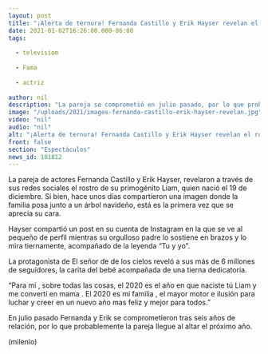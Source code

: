 ```yaml
---
layout: post
title: "¡Alerta de ternura! Fernanda Castillo y Erik Hayser revelan el rostro de Liam, su bebé"
date: 2021-01-02T16:26:00.000-06:00
tags:
  
  - televisiom
  
  - Fama
  
  - actriz
  
author: nil
description: "La pareja se comprometió en julio pasado, por lo que probablemente lleguen al altar este 2021. "
image: "/uploads/2021/images-fernanda-castillo-erik-hayser-revelan.jpg"
video: "nil"
audio: "nil"
alt: "¡Alerta de ternura! Fernanda Castillo y Erik Hayser revelan el rostro de Liam, su bebé"
front: false
section: "Espectáculos"
news_id: 181812
---
```


La pareja de actores Fernanda Castillo y Erik Hayser, revelaron a través de sus redes sociales el rostro de su primogénito Liam, quien nació el 19 de diciembre. Si bien, hace unos días compartieron una imagen donde la familia posa junto a un árbol navideño, está es la primera vez que se aprecia su cara. 

Hayser compartió un post en su cuenta de Instagram en la que se ve al pequeño de perfil mientras su orgulloso padre lo sostiene en brazos y lo mira tiernamente, acompañado de la leyenda “Tu y yo”. 

La protagonista de El señor de de los cielos reveló a sus más de 6 millones de seguidores, la carita del bebé acompañada de una tierna dedicatoria. 

“Para mí , sobre todas las cosas, el 2020 es el año en que naciste tú Liam y me convertí en mama . El 2020 es mi familia , el mayor motor e ilusión para luchar y creer en un nuevo año mas feliz y mejor para todos.” 

En julio pasado Fernanda y Erik se comprometieron tras seis años de relación, por lo que probablemente la pareja llegue al altar el próximo año.​

(milenio)